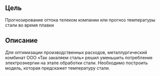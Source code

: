 ## Цель
Прогнозирование оттока телеком компании или прогноз температуры стали во время плавки

## Описание
Для оптимизации производственных расходов, металлургический комбинат ООО «Так закаляем сталь» решил уменьшить потребление электроэнергии на этапе обработки стали. Необходимо построить модель, которая предскажет температуру стали.
